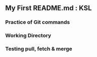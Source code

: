 ## My First README.md : KSL

### Practice of Git commands

### Working Directory

### Testing pull, fetch & merge



